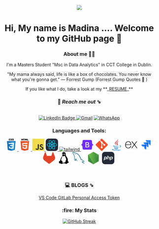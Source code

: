 
<div id="header" align="center">
<img src="https://i.giphy.com/media/v1.Y2lkPTc5MGI3NjExcHMxMGo1dzQ4dHZycWJpaG80M3c5MG43Z3B0NXd4amZjNW4xazRxNyZlcD12MV9pbnRlcm5hbF9naWZfYnlfaWQmY3Q9Zw/xT9C25UNTwfZuk85WP/giphy.gif" width="150"/>
<div>

<h1 align="center">Hi, My name is Madina .... Welcome to my GitHub page 🤗 </h1>
<h3 align="center">About me 👩‍💻</h3>
<p>I'm a Masters Student "Msc in Data Analytics" in CCT College in Dublin.  </p>
  <p>"My mama always said, life is like a box of chocolates. You never know what you're gonna get." — Forrest Gump (Forrest Gump Quotes 💬 )</p>
<p>If you like what I do, take a look at my **_<a href="https://drive.google.com/file/d/1wGFW7t125ahJJ5eNTKPOYLSJyzSUj4J7/view?usp=sharing" target="_blank">RESUME</a>_**  </p>

### 📧  *Reach me out* ⇘

</br>
</div>
<div id="badges" align="center">
  <a href="https://www.linkedin.com/in/madina-sagatova/">
    <img src="https://img.shields.io/badge/LinkedIn-blue?style=for-the-badge&logo=linkedin&logoColor=white" alt="LinkedIn Badge"/>
  </a>
  <a href="mailto:madisagatova@gmail.com"><img alt="Gmail" src="https://img.shields.io/badge/Gmail-EA4335.svg?style=for-the-badge&logo=Gmail&logoColor=white"></a>
  <a href="https://wa.me/+353833742979"><img alt="WhatsApp" src="https://img.shields.io/badge/WhatsApp-25D366.svg?style=for-the-badge&logo=WhatsApp&logoColor=white"></a>


<h3 align="center">Languages and Tools:</h3>
<p align="center">
  <a href="https://www.w3schools.com/css/" target="_blank" rel="noreferrer"> <img src="https://raw.githubusercontent.com/devicons/devicon/master/icons/css3/css3-original-wordmark.svg" alt="css3" width="40" height="40"/> </a> 
  <a href="https://www.w3.org/html/" target="_blank" rel="noreferrer"> <img src="https://raw.githubusercontent.com/devicons/devicon/master/icons/html5/html5-original-wordmark.svg" alt="html5" width="40" height="40"/> </a> 
  <a href="https://developer.mozilla.org/en-US/docs/Web/JavaScript" target="_blank" rel="noreferrer"> <img src="https://raw.githubusercontent.com/devicons/devicon/master/icons/javascript/javascript-original.svg" alt="javascript" width="40" height="40"/> </a>
  <a href="https://reactjs.org/" target="_blank" rel="noreferrer"> <img src="https://github.com/tandpfun/skill-icons/blob/main/icons/React-Dark.svg" alt="react" width="40" height="40"/> </a>
  <a href="https://tailwindcss.com/" target="_blank" rel="noreferrer"> <img src="https://www.vectorlogo.zone/logos/tailwindcss/tailwindcss-icon.svg" alt="tailwind" width="40" height="40"/> </a>
  <img src="https://github.com/devicons/devicon/blob/master/icons/bootstrap/bootstrap-plain.svg" title="Bootstrap" alt="Bootstrap" width="40" height="40"/>&nbsp;
<img src="https://github.com/devicons/devicon/blob/master/icons/git/git-original.svg" title="git" alt="git" width="40" height="40"/>&nbsp;
<img src="https://github.com/devicons/devicon/blob/master/icons/java/java-original.svg" title="java" alt="java" width="40" height="40"/>&nbsp;
<img src="https://github.com/devicons/devicon/blob/master/icons/express/express-original.svg" title="express" alt="express" width="40" height="40"/>&nbsp;
<img src="https://github.com/devicons/devicon/blob/master/icons/jira/jira-original.svg" title="jira" alt="jira" width="40" height="40"/>&nbsp;
<img src="https://github.com/devicons/devicon/blob/master/icons/gitlab/gitlab-plain.svg" title="gitlab" alt="gitlab" width="40" height="40"/>&nbsp;
<img src="https://github.com/devicons/devicon/blob/master/icons/linux/linux-plain.svg" title="linux" alt="linux" width="40" height="40"/>&nbsp;
<img src="https://github.com/devicons/devicon/blob/master/icons/mysql/mysql-original.svg" title="mysql" alt="mysql" width="40" height="40"/>&nbsp;
<img src="https://github.com/devicons/devicon/blob/master/icons/nodejs/nodejs-original.svg" title="nodejs" alt="nodejs" width="40" height="40"/>&nbsp;
<img src="https://github.com/tandpfun/skill-icons/blob/main/icons/PHP-Dark.svg" title="php" alt="php" width="40" height="40"/>&nbsp;</p>
</br>
<h3 align="center">💻 BLOGS ⇘</h3>
<a href="https://www.orcawise.com/blogs/vscode-gitlab-personal-access-token" target="_blank">VS Code GitLab Personal Access Token</a>
<h3 align="center">:fire: My Stats</h3>

   [![GitHub Streak](http://github-readme-streak-stats.herokuapp.com?user=madinasagatova&theme=vision-friendly-dark)](https://git.io/streak-stats) </br>

</div>
